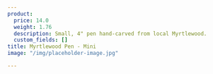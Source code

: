 ```yaml
---
product:
  price: 14.0
  weight: 1.76
  description: Small, 4" pen hand-carved from local Myrtlewood.
  custom_fields: []
title: Myrtlewood Pen - Mini
image: "/img/placeholder-image.jpg"

---
```

